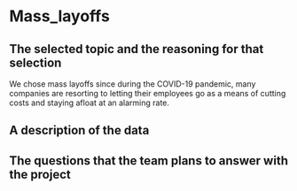 # Mass_layoffs

## The selected topic and the reasoning for that selection 

We chose mass layoffs since during the COVID-19 pandemic, many companies are resorting to letting their employees go as a means of cutting costs and staying afloat at an alarming rate. 

## A description of the data 


## The questions that the team plans to answer with the project
